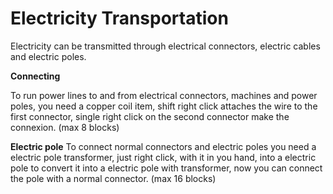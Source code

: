 # Electricity Transportation

Electricity can be transmitted through electrical connectors, electric cables and electric poles.

**Connecting**

To run power lines to and from electrical connectors, machines and power poles, you need a copper coil item,
shift right click attaches the wire to the first connector, single right click on the second connector make the connexion. 
(max 8 blocks)

**Electric pole**
To connect normal connectors and electric poles you need a electric pole transformer, 
just right click, with it in you hand, into a electric pole to convert it into a electric pole with transformer, 
now you can connect the pole with a normal connector.
(max 16 blocks)
